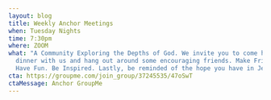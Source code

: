 ```yaml
---
layout: blog
title: Weekly Anchor Meetings
when: Tuesday Nights
time: 7:30pm
where: ZOOM
what: "A Community Exploring the Depths of God. We invite you to come have
  dinner with us and hang out around some encouraging friends. Make Friends.
  Have Fun. Be Inspired. Lastly, be reminded of the hope you have in Jesus. "
cta: https://groupme.com/join_group/37245535/47oSwT
ctaMessage: Anchor GroupMe
---
```

